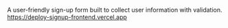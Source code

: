 A user-friendly sign-up form built to collect user information with validation.
https://deploy-signup-frontend.vercel.app
